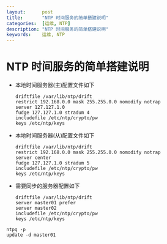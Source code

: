 ```yaml
---
layout:      post
title:       "NTP 时间服务的简单搭建说明"
categories:  [运维, NTP]
description: "NTP 时间服务的简单搭建说明"
keywords:    运维, NTP
---
```


# NTP 时间服务的简单搭建说明

+ 本地时间服务器(主)配置文件如下

    ```    driftfile /var/lib/ntp/drift    restrict 192.168.0.0 mask 255.255.0.0 nomodify notrap    server 127.127.1.0    fudge 127.127.1.0 stradum 4    includefile /etc/ntp/crypto/pw    keys /etc/ntp/keys
    ```
    + 本地时间服务器(从)配置文件如下

    ```    driftfile /var/lib/ntp/drift    restrict 192.168.0.0 mask 255.255.0.0 nomodify notrap    server center    fudge 127.127.1.0 stradum 5    includefile /etc/ntp/crypto/pw    keys /etc/ntp/keys
    ```
    + 需要同步的服务器配置如下

    ```    driftfile /var/lib/ntp/drift    server master01 prefer    server master02    includefile /etc/ntp/crypto/pw    keys /etc/ntp/keys    ``````ntpq -p update -d master01
```


